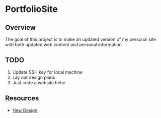 # PortfolioSite

## Overview
The goal of this project is to make an updated version of my personal site with both updated web content and personal information

## TODO
1. Update SSH key for local machine
2. Lay out design plans
3. Just code a website hehe

## Resources
* [New Design](https://www.figma.com/file/x0hLUkFfOwsAfM0oXq2lLZ/Portfolio-Site?node-id=0%3A1)
